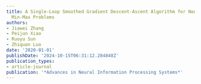 ```yaml
---
title: A Single-Loop Smoothed Gradient Descent-Ascent Algorithm for Nonconvex-Concave
  Min-Max Problems
authors:
- Jiawei Zhang
- Peijun Xiao
- Ruoyu Sun
- Zhiquan Luo
date: '2020-01-01'
publishDate: '2024-10-15T06:31:12.284848Z'
publication_types:
- article-journal
publication: '*Advances in Neural Information Processing Systems*'
---
```


